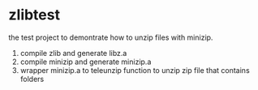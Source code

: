 # zlibtest

the test project to demontrate how to unzip files with minizip.


1. compile zlib and generate libz.a
2. compile minizip and generate minizip.a
3. wrapper minizip.a to teleunzip function to unzip zip file that contains folders
